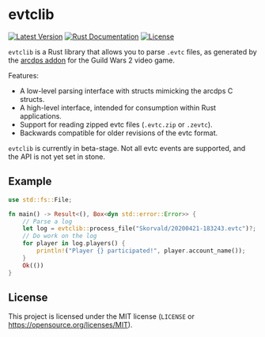 evtclib
=======

[![Latest Version](https://img.shields.io/crates/v/evtclib.svg)](https://crates.io/crates/evtclib)
[![Rust Documentation](https://img.shields.io/badge/api-rustdoc-blue.svg)](https://docs.rs/evtclib)
[![License](https://img.shields.io/crates/l/evtclib.svg)](https://opensource.org/licenses/MIT)

`evtclib` is a Rust library that allows you to parse `.evtc` files, as
generated by the [arcdps addon](https://www.deltaconnected.com/arcdps/) for the
Guild Wars 2 video game.

Features:

* A low-level parsing interface with structs mimicking the arcdps C structs.
* A high-level interface, intended for consumption within Rust applications.
* Support for reading zipped evtc files (`.evtc.zip` or `.zevtc`).
* Backwards compatible for older revisions of the evtc format.

`evtclib` is currently in beta-stage. Not all evtc events are supported, and
the API is not yet set in stone.

Example
-------

```rust
use std::fs::File;

fn main() -> Result<(), Box<dyn std::error::Error>> {
    // Parse a log
    let log = evtclib::process_file("Skorvald/20200421-183243.evtc")?;
    // Do work on the log
    for player in log.players() {
        println!("Player {} participated!", player.account_name());
    }
    Ok(())
}
```

License
-------

This project is licensed under the MIT license (`LICENSE` or
https://opensource.org/licenses/MIT).
